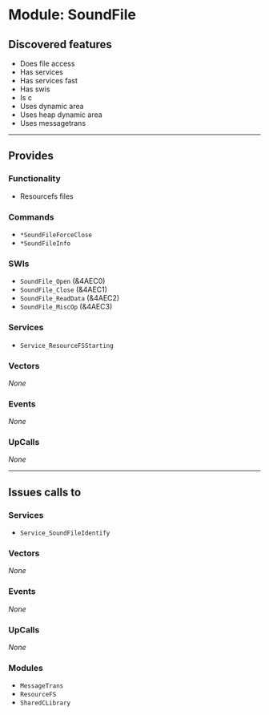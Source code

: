 # Module: SoundFile

## Discovered features


* Does file access
* Has services
* Has services fast
* Has swis
* Is c
* Uses dynamic area
* Uses heap dynamic area
* Uses messagetrans

---

## Provides

### Functionality


* Resourcefs files

### Commands


* `*SoundFileForceClose`
* `*SoundFileInfo`


### SWIs


* `SoundFile_Open` (&4AEC0)
* `SoundFile_Close` (&4AEC1)
* `SoundFile_ReadData` (&4AEC2)
* `SoundFile_MiscOp` (&4AEC3)


### Services


* `Service_ResourceFSStarting`


### Vectors


*None*


### Events


*None*


### UpCalls


*None*


---

## Issues calls to

### Services


* `Service_SoundFileIdentify`


### Vectors


*None*


### Events


*None*


### UpCalls


*None*


### Modules


* `MessageTrans`
* `ResourceFS`
* `SharedCLibrary`


